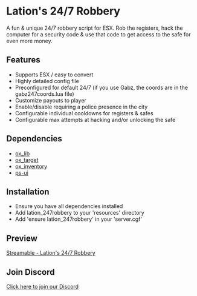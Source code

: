 # Lation's 24/7 Robbery
A fun & unique 24/7 robbery script for ESX. Rob the registers, hack the computer for a security code & use that code to get access to the safe for even more money.

## Features
- Supports ESX / easy to convert
- Highly detailed config file
- Preconfigured for default 24/7 (if you use Gabz, the coords are in the gabz247coords.lua file)
- Customize payouts to player
- Enable/disable requiring a police presence in the city
- Configurable individual cooldowns for registers & safes
- Configurable max attempts at hacking and/or unlocking the safe

## Dependencies
- [ox_lib](https://github.com/overextended/ox_lib/releases)
- [ox_target](https://github.com/overextended/ox_target/releases)
- [ox_inventory](https://github.com/overextended/ox_inventory/releases)
- [ps-ui](https://github.com/Project-Sloth/ps-ui)

## Installation
- Ensure you have all dependencies installed
- Add lation_247robbery to your 'resources' directory
- Add 'ensure lation_247robbery' in your 'server.cgf'

## Preview
[Streamable - Lation's 24/7 Robbery](https://streamable.com/di1au4)

## Join Discord
[Click here to join our Discord](https://discord.gg/9EbY4nM5uu)
